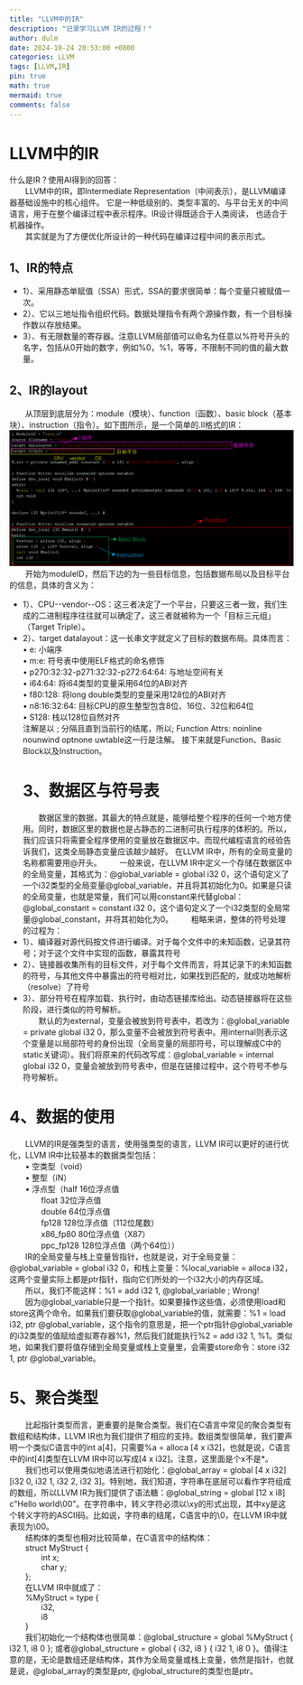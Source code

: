 ```yaml
---
title: "LLVM中的IR"
description: "记录学习LLVM IR的过程！"
author: dulm
date: 2024-10-24 20:53:00 +0800
categories: LLVM
tags: [LLVM,IR]
pin: true
math: true
mermaid: true
comments: false
---
```

# LLVM中的IR  
什么是IR？使用AI得到的回答：  
&emsp;&emsp;LLVM中的IR，即Intermediate Representation（中间表示），是LLVM编译器基础设施中的核心组件。
它是一种低级别的、类型丰富的、与平台无关的中间语言，用于在整个编译过程中表示程序。IR设计得既适合于人类阅读，
也适合于机器操作。  
&emsp;&emsp;其实就是为了方便优化所设计的一种代码在编译过程中间的表示形式。   
## 1、IR的特点
- 1）、采用静态单赋值（SSA）形式，SSA的要求很简单：每个变量只被赋值一次。
- 2）、它以三地址指令组织代码。数据处理指令有两个源操作数，有一个目标操作数以存放结果。
- 3）、有无限数量的寄存器。注意LLVM局部值可以命名为任意以%符号开头的名字，包括从0开始的数字，例如%0，%1，等等，不限制不同的值的最大数量。<br>
## 2、IR的layout
&emsp;&emsp;从顶层到底层分为：module（模块）、function（函数）、basic block（基本块）、instruction（指令）。如下图所示，是一个简单的.ll格式的IR：   
![IR Layout](/assets/pic/IR_layout.png)    
&emsp;&emsp;开始为moduleID，然后下边的为一些目标信息，包括数据布局以及目标平台的信息，具体的含义为：   
- 1）、CPU--vendor--OS：这三者决定了一个平台，只要这三者一致，我们生成的二进制程序往往就可以确定了。这三者就被称为一个「目标三元组」（Target Triple）。
- 2）、target datalayout：这一长串文字就定义了目标的数据布局。具体而言：<br>
     • e: 小端序<br>
     • m:e: 符号表中使用ELF格式的命名修饰<br>
     • p270:32:32-p271:32:32-p272:64:64: 与地址空间有关<br>
     • i64:64: 将i64类型的变量采用64位的ABI对齐<br>
     • f80:128: 将long double类型的变量采用128位的ABI对齐<br>
     • n8:16:32:64: 目标CPU的原生整型包含8位、16位、32位和64位<br>
     • S128: 栈以128位自然对齐<br>
  注解是以 ; 分隔且直到当前行的结尾，所以; Function Attrs: noinline nounwind optnone uwtable这一行是注解。
  接下来就是Function、Basic Block以及Instruction。
  # 3、数据区与符号表
  &emsp;&emsp;数据区里的数据，其最大的特点就是，能够给整个程序的任何一个地方使用。同时，数据区里的数据也是占静态的二进制可执行程序的体积的。所以，我们应该只将需要全程序使用的变量放在数据区中。而现代编程语言的经验告诉我们，这类全局静态变量应该越少越好。 在LLVM IR中，所有的全局变量的名称都需要用@开头。
&emsp;&emsp;一般来说，在LLVM IR中定义一个存储在数据区中的全局变量，其格式为：@global_variable = global i32 0，这个语句定义了一个i32类型的全局变量@global_variable，并且将其初始化为0。如果是只读的全局变量，也就是常量，我们可以用constant来代替global：@global_constant = constant i32 0，这个语句定义了一个i32类型的全局常量@global_constant，并将其初始化为0。
&emsp;&emsp;粗略来讲，整体的符号处理的过程为：
- 1）、编译器对源代码按文件进行编译。对于每个文件中的未知函数，记录其符号；对于这个文件中实现的函数，暴露其符号
- 2）、链接器收集所有的目标文件，对于每个文件而言，将其记录下的未知函数的符号，与其他文件中暴露出的符号相对比，如果找到匹配的，就成功地解析（resolve）了符号
- 3）、部分符号在程序加载、执行时，由动态链接库给出。动态链接器将在这些阶段，进行类似的符号解析。<br>
&emsp;&emsp;默认的为external，变量会被放到符号表中，若改为：@global_variable = private global i32 0，那么变量不会被放到符号表中。用internal则表示这个变量是以局部符号的身份出现（全局变量的局部符号，可以理解成C中的static关键词）。我们将原来的代码改写成：@global_variable = internal global i32 0，变量会被放到符号表中，但是在链接过程中，这个符号不参与符号解析。
# 4、数据的使用   
&emsp;&emsp;LLVM的IR是强类型的语言，使用强类型的语言，LLVM IR可以更好的进行优化，LLVM IR中比较基本的数据类型包括：  
&emsp;&emsp;• 空类型（void）  
&emsp;&emsp;• 整型（iN）  
&emsp;&emsp;• 浮点型（half 16位浮点值  
&emsp;&emsp;&emsp;&emsp;float 32位浮点值  
&emsp;&emsp;&emsp;&emsp;double 64位浮点值   
&emsp;&emsp;&emsp;&emsp;fp128 128位浮点值（112位尾数）  
&emsp;&emsp;&emsp;&emsp;x86_fp80 80位浮点值（X87）   
&emsp;&emsp;&emsp;&emsp;ppc_fp128 128位浮点值（两个64位））    
&emsp;&emsp;IR的全局变量与栈上变量皆指针，也就是说，对于全局变量：@global_variable = global i32 0，和栈上变量：%local_variable = alloca i32，这两个变量实际上都是ptr指针，指向它们所处的一个i32大小的内存区域。  
&emsp;&emsp;所以，我们不能这样：%1 = add i32 1, @global_variable ; Wrong!    
&emsp;&emsp;因为@global_variable只是一个指针。如果要操作这些值，必须使用load和store这两个命令。如果我们要获取@global_variable的值，就需要：%1 = load i32, ptr @global_variable，这个指令的意思是，把一个ptr指针@global_variable的i32类型的值赋给虚拟寄存器%1，然后我们就能执行%2 = add i32 1, %1。类似地，如果我们要将值存储到全局变量或栈上变量里，会需要store命令：store i32 1, ptr @global_variable。

# 5、聚合类型   
&emsp;&emsp;比起指针类型而言，更重要的是聚合类型。我们在C语言中常见的聚合类型有数组和结构体，LLVM IR也为我们提供了相应的支持。数组类型很简单，我们要声明一个类似C语言中的int a[4]，只需要%a = alloca [4 x i32]，也就是说，C语言中的int[4]类型在LLVM IR中可以写成[4 x i32]。注意，这里面是个x不是*。   
&emsp;&emsp;我们也可以使用类似地语法进行初始化：@global_array = global [4 x i32] [i32 0, i32 1, i32 2, i32 3]。特别地，我们知道，字符串在底层可以看作字符组成的数组，所以LLVM IR为我们提供了语法糖：@global_string = global [12 x i8] c"Hello world\00"。在字符串中，转义字符必须以\xy的形式出现，其中xy是这个转义字符的ASCII码。比如说，字符串的结尾，C语言中的\0，在LLVM IR中就表现为\00。   
&emsp;&emsp;结构体的类型也相对比较简单，在C语言中的结构体：   
&emsp;&emsp;struct MyStruct {   
&emsp;&emsp;&emsp;&emsp;int x;   
&emsp;&emsp;&emsp;&emsp;char y;  
&emsp;&emsp;};   
&emsp;&emsp;在LLVM IR中就成了：   
&emsp;&emsp;%MyStruct = type {   
&emsp;&emsp;&emsp;&emsp;i32,  
&emsp;&emsp;&emsp;&emsp;i8   
&emsp;&emsp;}   
&emsp;&emsp;我们初始化一个结构体也很简单：@global_structure = global %MyStruct { i32 1, i8 0 }; 或者@global_structure = global { i32, i8 } { i32 1, i8 0 }。值得注意的是，无论是数组还是结构体，其作为全局变量或栈上变量，依然是指针，也就是说，@global_array的类型是ptr, @global_structure的类型也是ptr。

